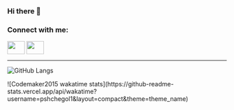### Hi there 👋





<h3 align="left">Connect with me:</h3>
<p align="left">
<a href="https://www.facebook.com/profile.php?id=100013244742377" target="blank"><img align="center" src="https://cdn.jsdelivr.net/npm/simple-icons@3.0.1/icons/facebook.svg" alt="" height="30" width="40" /></a>
<a href="https://vk.com/id_pavs" target="blank"><img align="center" src="https://cdn.jsdelivr.net/npm/simple-icons@3.0.1/icons/vk.svg" alt="" height="30" width="40" /></a>
</p>
<hr/>

![GitHub Langs](https://github-readme-stats.vercel.app/api/top-langs/?username=pshchegol1&layout=compact&theme=theme)

<div>
![Codemaker2015 wakatime stats](https://github-readme-stats.vercel.app/api/wakatime?username=pshchegol1&layout=compact&theme=theme_name)
</div>

